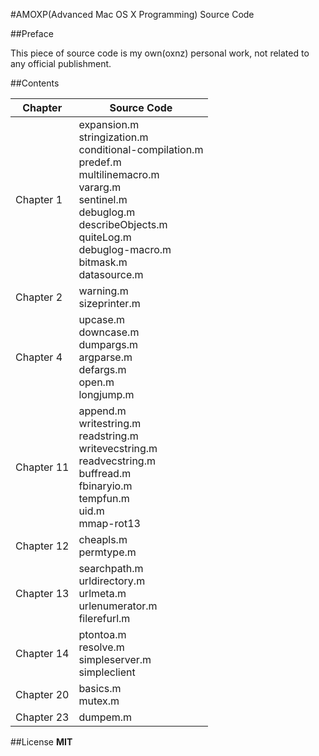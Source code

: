 
#AMOXP(Advanced Mac OS X Programming) Source Code

##Preface

This piece of source code is my own(oxnz) personal work, not related to any official publishment.

##Contents

Chapter | Source Code
------- | -----------
Chapter 1| expansion.m<br/>stringization.m<br />conditional-compilation.m <br />predef.m<br />multilinemacro.m<br />vararg.m<br />sentinel.m<br />debuglog.m<br />describeObjects.m<br />quiteLog.m<br />debuglog-macro.m<br />bitmask.m<br />datasource.m
Chapter 2| warning.m<br />sizeprinter.m
Chapter 4| upcase.m<br />downcase.m<br />dumpargs.m<br />argparse.m<br />defargs.m<br />open.m<br />longjump.m
Chapter 11| append.m<br />writestring.m<br />readstring.m<br />writevecstring.m<br />readvecstring.m<br />buffread.m<br />fbinaryio.m<br />tempfun.m<br />uid.m<br />mmap-rot13
Chapter 12| cheapls.m<br />permtype.m
Chapter 13| searchpath.m<br />urldirectory.m<br />urlmeta.m<br />urlenumerator.m<br />filerefurl.m<br />
Chapter 14| ptontoa.m<br />resolve.m<br />simpleserver.m<br />simpleclient
Chapter 20| basics.m<br />mutex.m
Chapter 23| dumpem.m

##License
**MIT**
